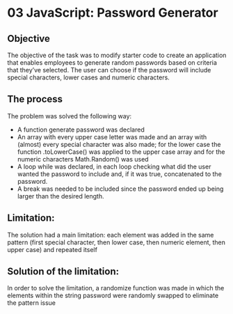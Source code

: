 # 03 JavaScript: Password Generator

## Objective

The objective of the task was to modify starter code to create an application that enables employees to generate random passwords based on criteria that they’ve selected. The user can choose if the password will include special characters, lower cases and numeric characters. 

## The process

The problem was solved the following way:

* A function generate password was declared
* An array with every upper case letter was made and an array with (almost) every special character was also made; for the lower case the function .toLowerCase() was applied to the upper case array and for the numeric characters Math.Random() was used
* A loop while was declared, in each loop checking what did the user wanted the password to include and, if it was true, concatenated to the password. 
* A break was needed to be included since the password ended up being larger than the desired length. 

## Limitation:

The solution had a main limitation: each element was added in the same pattern (first special character, then lower case, then numeric element, then upper case) and repeated itself

## Solution of the limitation:

In order to solve the limitation, a randomize function was made in which the elements within the string password were randomly swapped to eliminate the pattern issue 
